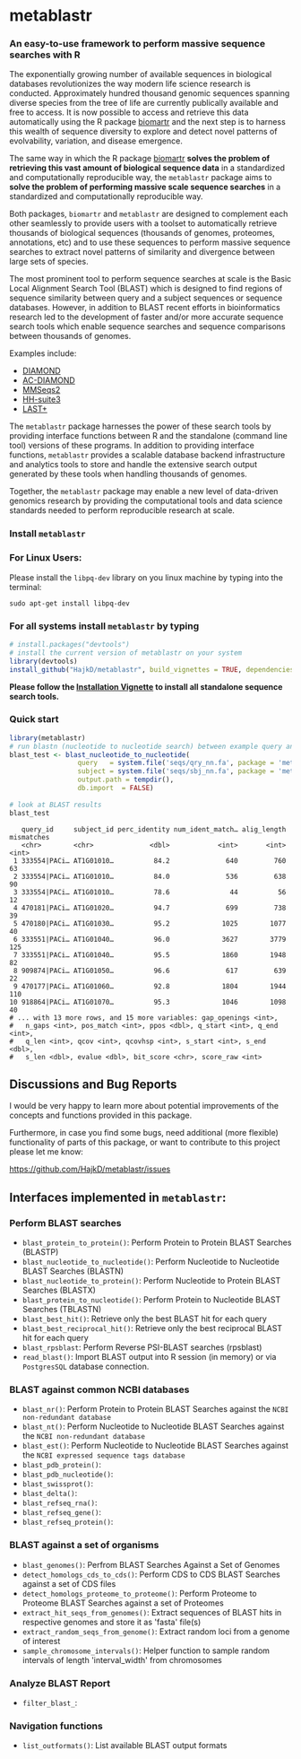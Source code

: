 # metablastr

### An easy-to-use framework to perform massive sequence searches with R

The exponentially growing number of available sequences in biological databases
revolutionizes the way modern life science research is conducted. Approximately
hundred thousand genomic sequences spanning diverse species from the tree of life
are currently publically available and free to access. It is now possible to
access and retrieve this data automatically using the R package [biomartr](https://github.com/ropensci/biomartr)
and the next step is to harness this wealth of sequence diversity to explore
and detect novel patterns of evolvability, variation, and disease emergence.

The same way in which the R package [biomartr](https://github.com/ropensci/biomartr)
__solves the problem of retrieving this vast amount of biological sequence data__ in a standardized and computationally reproducible way,
the `metablastr` package aims to __solve the problem of performing massive scale
sequence searches__ in a standardized and computationally reproducible way. 

Both packages, `biomartr` and `metablastr` are designed to complement
each other seamlessly to provide users with a toolset to automatically
retrieve thousands of biological sequences (thousands of genomes, proteomes, annotations, etc)
and to use these sequences to perform massive sequence searches to
extract novel patterns of similarity and divergence between large sets
of species.

The most prominent tool to perform sequence searches at scale is the Basic Local Alignment Search Tool (BLAST)
which is designed to find regions of sequence similarity between query and a subject sequences or sequence databases.
However, in addition to BLAST recent efforts in bioinformatics research led to the
development of faster and/or more accurate sequence search tools which enable
sequence searches and sequence comparisons between thousands of genomes.

Examples include:

- [DIAMOND](https://github.com/bbuchfink/diamond)
- [AC-DIAMOND](https://github.com/Maihj/AC-DIAMOND)
- [MMSeqs2](https://github.com/soedinglab/MMseqs2)
- [HH-suite3](https://github.com/soedinglab/hh-suite)
- [LAST+](https://github.com/hallamlab/LAST-Plus)


The `metablastr` package harnesses the power of these search tools by providing interface functions between R and the standalone (command line tool) versions
of these programs. In addition to providing interface functions, `metablastr` provides a scalable database backend infrastructure
and analytics tools to store and handle the extensive search output generated
by these tools when handling thousands of genomes.

Together, the `metablastr` package may enable a new level of data-driven genomics
research by providing the computational tools and data science standards needed
to perform reproducible research at scale.

### Install `metablastr`

### For Linux Users:

Please install the `libpq-dev` library on you linux machine by typing into the terminal:

```
sudo apt-get install libpq-dev
```

### For all systems install `metablastr` by typing

```r
# install.packages("devtools")
# install the current version of metablastr on your system
library(devtools)
install_github("HajkD/metablastr", build_vignettes = TRUE, dependencies = TRUE)
```

__Please follow the [Installation Vignette]() to install all standalone sequence search tools.__

### Quick start

```r
library(metablastr)
# run blastn (nucleotide to nucleotide search) between example query and subject sequences
blast_test <- blast_nucleotide_to_nucleotide(
                 query   = system.file('seqs/qry_nn.fa', package = 'metablastr'),
                 subject = system.file('seqs/sbj_nn.fa', package = 'metablastr'),
                 output.path = tempdir(),
                 db.import  = FALSE)
                 
# look at BLAST results
blast_test
```

```
   query_id     subject_id perc_identity num_ident_match… alig_length mismatches
   <chr>        <chr>              <dbl>            <int>       <int>      <int>
 1 333554|PACi… AT1G01010…          84.2              640         760         63
 2 333554|PACi… AT1G01010…          84.0              536         638         90
 3 333554|PACi… AT1G01010…          78.6               44          56         12
 4 470181|PACi… AT1G01020…          94.7              699         738         39
 5 470180|PACi… AT1G01030…          95.2             1025        1077         40
 6 333551|PACi… AT1G01040…          96.0             3627        3779        125
 7 333551|PACi… AT1G01040…          95.5             1860        1948         82
 8 909874|PACi… AT1G01050…          96.6              617         639         22
 9 470177|PACi… AT1G01060…          92.8             1804        1944        110
10 918864|PACi… AT1G01070…          95.3             1046        1098         40
# ... with 13 more rows, and 15 more variables: gap_openings <int>,
#   n_gaps <int>, pos_match <int>, ppos <dbl>, q_start <int>, q_end <int>,
#   q_len <int>, qcov <int>, qcovhsp <int>, s_start <int>, s_end <dbl>,
#   s_len <dbl>, evalue <dbl>, bit_score <chr>, score_raw <int>
```


## Discussions and Bug Reports

I would be very happy to learn more about potential improvements of the concepts and functions provided in this package.

Furthermore, in case you find some bugs, need additional (more flexible) functionality of parts of this package, or want to contribute to this project please let me know:

https://github.com/HajkD/metablastr/issues


## Interfaces implemented in `metablastr`:

### Perform BLAST searches 

- `blast_protein_to_protein()`: Perform Protein to Protein BLAST Searches (BLASTP)
- `blast_nucleotide_to_nucleotide()`: Perform Nucleotide to Nucleotide BLAST Searches (BLASTN)
- `blast_nucleotide_to_protein()`: Perform Nucleotide to Protein BLAST Searches (BLASTX)
- `blast_protein_to_nucleotide()`: Perform Protein to Nucleotide BLAST Searches (TBLASTN)
- `blast_best_hit()`: Retrieve only the best BLAST hit for each query
- `blast_best_reciprocal_hit()`: Retrieve only the best reciprocal BLAST hit for each query
- `blast_rpsblast`: Perform Reverse PSI-BLAST searches (rpsblast)
- `read_blast()`: Import BLAST output into R session (in memory) or via `PostgresSQL` database connection.

### BLAST against common NCBI databases 

- `blast_nr()`: Perform Protein to Protein BLAST Searches against the `NCBI non-redundant database`
- `blast_nt()`: Perform Nucleotide to Nucleotide BLAST Searches against the `NCBI non-redundant database`
- `blast_est()`: Perform Nucleotide to Nucleotide BLAST Searches against the `NCBI expressed sequence tags database`
- `blast_pdb_protein()`:
- `blast_pdb_nucleotide()`:
- `blast_swissprot()`:
- `blast_delta()`:
- `blast_refseq_rna()`:
- `blast_refseq_gene()`:
- `blast_refseq_protein()`:


### BLAST against a set of organisms

- `blast_genomes()`: Perfrom BLAST Searches Against a Set of Genomes
- `detect_homologs_cds_to_cds()`: Perform CDS to CDS BLAST Searches against a set of CDS files
- `detect_homologs_proteome_to_proteome()`: Perform Proteome to Proteome BLAST Searches against a set of Proteomes
- `extract_hit_seqs_from_genomes()`: Extract sequences of BLAST hits in respective genomes and store it as 'fasta' file(s)
- `extract_random_seqs_from_genome()`: Extract random loci from a genome of interest
- `sample_chromosome_intervals()`: Helper function to sample random intervals of length 'interval_width' from chromosomes

### Analyze BLAST Report

- `filter_blast_`:

### Navigation functions
- `list_outformats()`: List available BLAST output formats

